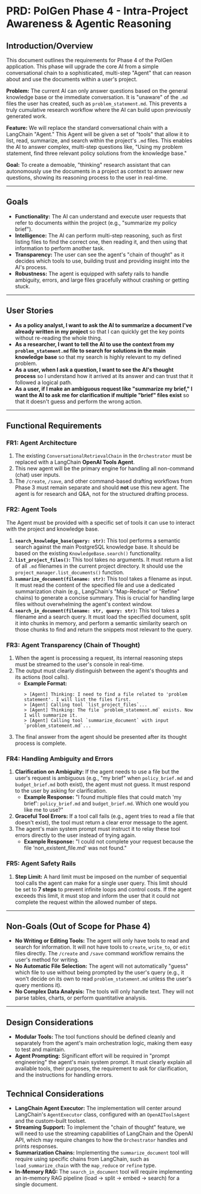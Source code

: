 # PRD: PolGen Phase 4 - Intra-Project Awareness & Agentic Reasoning

## Introduction/Overview

This document outlines the requirements for Phase 4 of the PolGen application. This phase will upgrade the core AI from a simple conversational chain to a sophisticated, multi-step "Agent" that can reason about and use the documents within a user's project.

**Problem:** The current AI can only answer questions based on the general knowledge base or the immediate conversation. It is "unaware" of the `.md` files the user has created, such as `problem_statement.md`. This prevents a truly cumulative research workflow where the AI can build upon previously generated work.

**Feature:** We will replace the standard conversational chain with a LangChain "Agent." This Agent will be given a set of "tools" that allow it to list, read, summarize, and search within the project's `.md` files. This enables the AI to answer complex, multi-step questions like, "Using my problem statement, find three relevant policy solutions from the knowledge base."

**Goal:** To create a demoable, "thinking" research assistant that can autonomously use the documents in a project as context to answer new questions, showing its reasoning process to the user in real-time.

---

## Goals

*   **Functionality:** The AI can understand and execute user requests that refer to documents within the project (e.g., "summarize my policy brief").
*   **Intelligence:** The AI can perform multi-step reasoning, such as first listing files to find the correct one, then reading it, and then using that information to perform another task.
*   **Transparency:** The user can see the agent's "chain of thought" as it decides which tools to use, building trust and providing insight into the AI's process.
*   **Robustness:** The agent is equipped with safety rails to handle ambiguity, errors, and large files gracefully without crashing or getting stuck.

---

## User Stories

*   **As a policy analyst, I want to ask the AI to summarize a document I've already written in my project** so that I can quickly get the key points without re-reading the whole thing.
*   **As a researcher, I want to tell the AI to use the context from my `problem_statement.md` file to search for solutions in the main knowledge base** so that my search is highly relevant to my defined problem.
*   **As a user, when I ask a question, I want to see the AI's thought process** so I understand how it arrived at its answer and can trust that it followed a logical path.
*   **As a user, if I make an ambiguous request like "summarize my brief," I want the AI to ask me for clarification if multiple "brief" files exist** so that it doesn't guess and perform the wrong action.

---

## Functional Requirements

### FR1: Agent Architecture
1.  The existing `ConversationalRetrievalChain` in the `Orchestrator` must be replaced with a LangChain **OpenAI Tools Agent**.
2.  This new agent will be the primary engine for handling all non-command (chat) user inputs.
3.  The `/create`, `/save`, and other command-based drafting workflows from Phase 3 must remain separate and should **not** use this new agent. The agent is for research and Q&A, not for the structured drafting process.

### FR2: Agent Tools
The Agent must be provided with a specific set of tools it can use to interact with the project and knowledge base.

1.  **`search_knowledge_base(query: str)`:** This tool performs a semantic search against the main PostgreSQL knowledge base. It should be based on the existing `KnowledgeBase.search()` functionality.
2.  **`list_project_files()`:** This tool takes no arguments. It must return a list of all `.md` filenames in the current project directory. It should use the `project_manager.list_documents()` function.
3.  **`summarize_document(filename: str)`:** This tool takes a filename as input. It must read the content of the specified file and use a dedicated summarization chain (e.g., LangChain's "Map-Reduce" or "Refine" chains) to generate a concise summary. This is crucial for handling large files without overwhelming the agent's context window.
4.  **`search_in_document(filename: str, query: str)`:** This tool takes a filename and a search query. It must load the specified document, split it into chunks in memory, and perform a semantic similarity search on those chunks to find and return the snippets most relevant to the query.

### FR3: Agent Transparency (Chain of Thought)
1.  When the agent is processing a request, its internal reasoning steps must be streamed to the user's console in real-time.
2.  The output must clearly distinguish between the agent's thoughts and its actions (tool calls).
    *   **Example Format:**
        ```
        > [Agent] Thinking: I need to find a file related to 'problem statement'. I will list the files first.
        > [Agent] Calling tool `list_project_files`...
        > [Agent] Thinking: The file `problem_statement.md` exists. Now I will summarize it.
        > [Agent] Calling tool `summarize_document` with input `problem_statement.md`...
        ```
3.  The final answer from the agent should be presented after its thought process is complete.

### FR4: Handling Ambiguity and Errors
1.  **Clarification on Ambiguity:** If the agent needs to use a file but the user's request is ambiguous (e.g., "my brief" when `policy_brief.md` and `budget_brief.md` both exist), the agent must not guess. It must respond to the user by asking for clarification.
    *   **Example Response:** "I found multiple files that could match 'my brief': `policy_brief.md` and `budget_brief.md`. Which one would you like me to use?"
2.  **Graceful Tool Errors:** If a tool call fails (e.g., agent tries to read a file that doesn't exist), the tool must return a clear error message to the agent.
3.  The agent's main system prompt must instruct it to relay these tool errors directly to the user instead of trying again.
    *   **Example Response:** "I could not complete your request because the file 'non_existent_file.md' was not found."

### FR5: Agent Safety Rails
1.  **Step Limit:** A hard limit must be imposed on the number of sequential tool calls the agent can make for a single user query. This limit should be set to **7 steps** to prevent infinite loops and control costs. If the agent exceeds this limit, it must stop and inform the user that it could not complete the request within the allowed number of steps.

---

## Non-Goals (Out of Scope for Phase 4)

*   **No Writing or Editing Tools:** The agent will only have tools to read and search for information. It will not have tools to `create`, `write_to`, or `edit` files directly. The `/create` and `/save` command workflow remains the user's method for writing.
*   **No Automatic File Selection:** The agent will not automatically "guess" which file to use without being prompted by the user's query (e.g., it won't decide on its own to read `problem_statement.md` unless the user's query mentions it).
*   **No Complex Data Analysis:** The tools will only handle text. They will not parse tables, charts, or perform quantitative analysis.

---

## Design Considerations

*   **Modular Tools:** The tool functions should be defined cleanly and separately from the agent's main orchestration logic, making them easy to test and maintain.
*   **Agent Prompting:** Significant effort will be required in "prompt engineering" the agent's main system prompt. It must clearly explain all available tools, their purposes, the requirement to ask for clarification, and the instructions for handling errors.

## Technical Considerations

*   **LangChain Agent Executor:** The implementation will center around LangChain's `AgentExecutor` class, configured with an `OpenAIToolsAgent` and the custom-built toolset.
*   **Streaming Support:** To implement the "chain of thought" feature, we will need to use the streaming capabilities of LangChain and the OpenAI API, which may require changes to how the `Orchestrator` handles and prints responses.
*   **Summarization Chains:** Implementing the `summarize_document` tool will require using specific chains from LangChain, such as `load_summarize_chain` with the `map_reduce` or `refine` type.
*   **In-Memory RAG:** The `search_in_document` tool will require implementing an in-memory RAG pipeline (load -> split -> embed -> search) for a single document.
